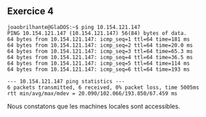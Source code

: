 ## Exercice 4

	joaobrilhante@GlaDOS:~$ ping 10.154.121.147
	PING 10.154.121.147 (10.154.121.147) 56(84) bytes of data.
	64 bytes from 10.154.121.147: icmp_seq=1 ttl=64 time=181 ms
	64 bytes from 10.154.121.147: icmp_seq=2 ttl=64 time=20.0 ms
	64 bytes from 10.154.121.147: icmp_seq=3 ttl=64 time=65.3 ms
	64 bytes from 10.154.121.147: icmp_seq=4 ttl=64 time=36.5 ms
	64 bytes from 10.154.121.147: icmp_seq=5 ttl=64 time=114 ms
	64 bytes from 10.154.121.147: icmp_seq=6 ttl=64 time=193 ms

	--- 10.154.121.147 ping statistics ---
	6 packets transmitted, 6 received, 0% packet loss, time 5005ms
	rtt min/avg/max/mdev = 20.090/102.066/193.850/67.459 ms

Nous constatons que les machines locales sont accessibles.
